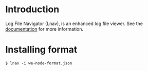 # Introduction

Log File Navigator (Lnav), is an enhanced log file viewer.
See the [documentation](https://lnav.readthedocs.io/en/latest/intro.html) for more information.

# Installing format

<code>$ lnav -i we-node-format.json</code>

